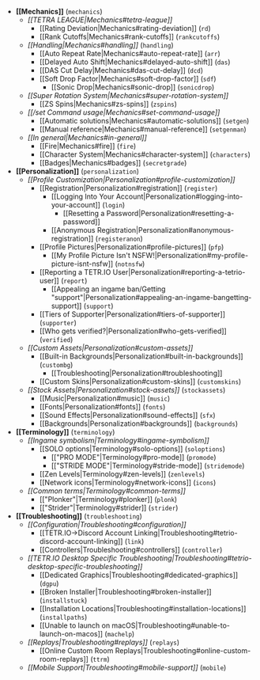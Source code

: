 * **[[Mechanics]]** (`mechanics`)
    * *[[TETRA LEAGUE|Mechanics#tetra-league]]*
        * [[Rating Deviation|Mechanics#rating-deviation]] (`rd`)
        * [[Rank Cutoffs|Mechanics#rank-cutoffs]] (`rankcutoffs`)
    * *[[Handling|Mechanics#handling]]* (`handling`)
        * [[Auto Repeat Rate|Mechanics#auto-repeat-rate]] (`arr`)
        * [[Delayed Auto Shift|Mechanics#delayed-auto-shift]] (`das`)
        * [[DAS Cut Delay|Mechanics#das-cut-delay]] (`dcd`)
        * [[Soft Drop Factor|Mechanics#soft-drop-factor]] (`sdf`)
            * [[Sonic Drop|Mechanics#sonic-drop]] (`sonicdrop`)
    * *[[Super Rotation System|Mechanics#super-rotation-system]]*
        * [[ZS Spins|Mechanics#zs-spins]] (`zspins`)
    * *[[/set Command usage|Mechanics#set-command-usage]]*
        * [[Automatic solutions|Mechanics#automatic-solutions]] (`setgen`)
        * [[Manual reference|Mechanics#manual-reference]] (`setgenman`)
    * *[[In general|Mechanics#in-general]]*
        * [[Fire|Mechanics#fire]] (`fire`)
        * [[Character System|Mechanics#character-system]] (`characters`)
        * [[Badges|Mechanics#badges]] (`secretgrade`)
* **[[Personalization]]** (`personalization`)
    * *[[Profile Customization|Personalization#profile-customization]]*
        * [[Registration|Personalization#registration]] (`register`)
            * [[Logging Into Your Account|Personalization#logging-into-your-account]] (`login`)
                * [[Resetting a Password|Personalization#resetting-a-password]]
            * [[Anonymous Registration|Personalization#anonymous-registration]] (`registeranon`)
        * [[Profile Pictures|Personalization#profile-pictures]] (`pfp`)
            * [[My Profile Picture Isn't NSFW!|Personalization#my-profile-picture-isnt-nsfw]] (`notnsfw`)
        * [[Reporting a TETR.IO User|Personalization#reporting-a-tetrio-user]] (`report`)
            * [[Appealing an ingame ban/Getting "support"|Personalization#appealing-an-ingame-bangetting-support]] (`support`)
        * [[Tiers of Supporter|Personalization#tiers-of-supporter]] (`supporter`)
        * [[Who gets verified?|Personalization#who-gets-verified]] (`verified`)
    * *[[Custom Assets|Personalization#custom-assets]]*
        * [[Built-in Backgrounds|Personalization#built-in-backgrounds]] (`custombg`)
            * [[Troubleshooting|Personalization#troubleshooting]]
        * [[Custom Skins|Personalization#custom-skins]] (`customskins`)
    * *[[Stock Assets|Personalization#stock-assets]]* (`stockassets`)
        * [[Music|Personalization#music]] (`music`)
        * [[Fonts|Personalization#fonts]] (`fonts`)
        * [[Sound Effects|Personalization#sound-effects]] (`sfx`)
        * [[Backgrounds|Personalization#backgrounds]] (`backgrounds`)
* **[[Terminology]]** (`terminology`)
    * *[[Ingame symbolism|Terminology#ingame-symbolism]]*
        * [[SOLO options|Terminology#solo-options]] (`soloptions`)
            * [["PRO MODE"|Terminology#pro-mode]] (`promode`)
            * [["STRIDE MODE"|Terminology#stride-mode]] (`stridemode`)
        * [[Zen Levels|Terminology#zen-levels]] (`zenlevels`)
        * [[Network icons|Terminology#network-icons]] (`icons`)
    * *[[Common terms|Terminology#common-terms]]*
        * [["Plonker"|Terminology#plonker]] (`plonk`)
        * [["Strider"|Terminology#strider]] (`strider`)
* **[[Troubleshooting]]** (`troubleshooting`)
    * *[[Configuration|Troubleshooting#configuration]]*
        * [[TETR.IO->Discord Account Linking|Troubleshooting#tetrio-discord-account-linking]] (`link`)
        * [[Controllers|Troubleshooting#controllers]] (`controller`)
    * *[[TETR.IO Desktop Specific Troubleshooting|Troubleshooting#tetrio-desktop-specific-troubleshooting]]*
        * [[Dedicated Graphics|Troubleshooting#dedicated-graphics]] (`dgpu`)
        * [[Broken Installer|Troubleshooting#broken-installer]] (`installstuck`)
        * [[Installation Locations|Troubleshooting#installation-locations]] (`installpaths`)
        * [[Unable to launch on macOS|Troubleshooting#unable-to-launch-on-macos]] (`machelp`)
    * *[[Replays|Troubleshooting#replays]]* (`replays`)
        * [[Online Custom Room Replays|Troubleshooting#online-custom-room-replays]] (`ttrm`)
    * *[[Mobile Support|Troubleshooting#mobile-support]]* (`mobile`)
